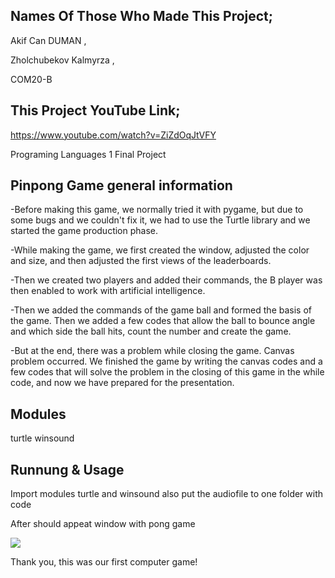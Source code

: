 ## Names Of Those Who Made This Project;
Akif Can DUMAN , 

Zholchubekov Kalmyrza
,

COM20-B

## This Project YouTube Link;

https://www.youtube.com/watch?v=ZiZdOqJtVFY

Programing Languages 1 Final Project

## Pinpong Game general information

-Before making this game, we normally tried it with pygame, but due to some bugs and we couldn't fix it, we had to use the Turtle library and we started the game production phase.



-While making the game, we first created the window, adjusted the color and size, and then adjusted the first views of the leaderboards.



-Then we created two players and added their commands, the B player was then enabled to work with artificial intelligence.



-Then we added the commands of the game ball and formed the basis of the game. Then we added a few codes that allow the ball to bounce angle and which side the ball hits, count the number and create the game.



-But at the end, there was a problem while closing the game. Canvas problem occurred. We finished the game by writing the canvas codes and a few codes that will solve the problem in the closing of this game in the while code, and now we have prepared for the presentation.

## Modules 

turtle
winsound

## Runnung & Usage

Import modules turtle and winsound
also put the audiofile [](pongbounce.wav) to one folder with code

After should appeat window with pong game

![](Images1/22020-12-21_11-22-48.png)

Thank you, this was our first computer game!


